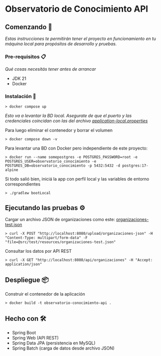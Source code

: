# Observatorio de Conocimiento API


## Comenzando 🚀

_Estas instrucciones te permitirán tener el proyecto en funcionamiento en tu máquina local
para propósitos de desarrollo y pruebas._

### Pre-requisitos 📋

_Qué cosas necesitás tener antes de arrancar_

* JDK 21
* Docker

### Instalación 🔧

``` shell
> docker compose up
```
_Esto va a levantar la BD local. Asegurate de que el puerto y las credenciales coincidan
con las del archivo [application-local.properties](src/main/resources/application-local.yml)_

Para luego eliminar el contenedor y borrar el volumen
``` shell
> docker compose down -v
```

Para levantar una BD con Docker pero independiente de este proyecto:
``` shell
> docker run --name somepostgres -e POSTGRES_PASSWORD=root -e POSTGRES_USER=observatorio_conocimiento -e POSTGRES_DB=observatorio_conocimiento -p 5432:5432 -d postgres:17-alpine
```

Si todo salió bien, iniciá la app con perfil local y las variables de entorno correspondientes
``` shell
> ./gradlew bootLocal
```
## Ejecutando las pruebas ⚙️

Cargar un archivo JSON de organizaciones como este: [organizaciones-test.json](src/test/resources/organizaciones-test.json)
``` shell
> curl -X POST "http://localhost:8080/upload/organizaciones-json" -H "Content-Type: multipart/form-data" -F "file=@src/test/resources/organizaciones-test.json"
```

Consultar los datos por API REST
``` shell
> curl -X GET "http://localhost:8080/api/organizaciones" -H "Accept: application/json"
```


## Despliegue 📦

Construir el contenedor de la aplicación
``` shell
> docker build -t observatorio-conocimiento-api .
```

## Hecho con 🛠️

* Spring Boot
* Spring Web (API REST)
* Spring Data JPA (persistencia en MySQL)
* Spring Batch (carga de datos desde archivo JSON)
